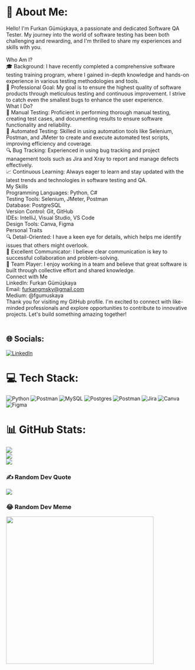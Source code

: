 # 💫 About Me:
Hello! I'm Furkan Gümüşkaya, a passionate and dedicated Software QA Tester. My journey into the world of software testing has been both challenging and rewarding, and I'm thrilled to share my experiences and skills with you.<br><br>Who Am I?<br>🎓 Background: I have recently completed a comprehensive software testing training program, where I gained in-depth knowledge and hands-on experience in various testing methodologies and tools.<br>💼 Professional Goal: My goal is to ensure the highest quality of software products through meticulous testing and continuous improvement. I strive to catch even the smallest bugs to enhance the user experience.<br>What I Do?<br>🧪 Manual Testing: Proficient in performing thorough manual testing, creating test cases, and documenting results to ensure software functionality and reliability.<br>🤖 Automated Testing: Skilled in using automation tools like Selenium, Postman, and JMeter to create and execute automated test scripts, improving efficiency and coverage.<br>🔍 Bug Tracking: Experienced in using bug tracking and project management tools such as Jira and Xray to report and manage defects effectively.<br>📈 Continuous Learning: Always eager to learn and stay updated with the latest trends and technologies in software testing and QA.<br>My Skills<br>Programming Languages: Python, C#<br>Testing Tools: Selenium, JMeter, Postman<br>Database: PostgreSQL<br>Version Control: Git, GitHub<br>IDEs: IntelliJ, Visual Studio, VS Code<br>Design Tools: Canva, Figma<br>Personal Traits<br>🔍 Detail-Oriented: I have a keen eye for details, which helps me identify issues that others might overlook.<br>💬 Excellent Communicator: I believe clear communication is key to successful collaboration and problem-solving.<br>🤝 Team Player: I enjoy working in a team and believe that great software is built through collective effort and shared knowledge.<br>Connect with Me<br>LinkedIn: Furkan Gümüşkaya<br>Email: furkangmsky@gmail.com<br>Medium: @fgumuskaya<br>Thank you for visiting my GitHub profile. I'm excited to connect with like-minded professionals and explore opportunities to contribute to innovative projects. Let's build something amazing together!<br><br>


## 🌐 Socials:
[![LinkedIn](https://img.shields.io/badge/LinkedIn-%230077B5.svg?logo=linkedin&logoColor=white)](https://linkedin.com/in/https://www.linkedin.com/in/furkan-g%C3%BCm%C3%BC%C5%9Fkaya-835475258/) 

# 💻 Tech Stack:
![Python](https://img.shields.io/badge/python-3670A0?style=for-the-badge&logo=python&logoColor=ffdd54) ![Postman](https://img.shields.io/badge/Postman-FF6C37?style=for-the-badge&logo=postman&logoColor=white) ![MySQL](https://img.shields.io/badge/mysql-4479A1.svg?style=for-the-badge&logo=mysql&logoColor=white) ![Postgres](https://img.shields.io/badge/postgres-%23316192.svg?style=for-the-badge&logo=postgresql&logoColor=white) ![Postman](https://img.shields.io/badge/Postman-FF6C37?style=for-the-badge&logo=postman&logoColor=white) ![Jira](https://img.shields.io/badge/jira-%230A0FFF.svg?style=for-the-badge&logo=jira&logoColor=white) ![Canva](https://img.shields.io/badge/Canva-%2300C4CC.svg?style=for-the-badge&logo=Canva&logoColor=white) ![Figma](https://img.shields.io/badge/figma-%23F24E1E.svg?style=for-the-badge&logo=figma&logoColor=white)
# 📊 GitHub Stats:
![](https://github-readme-stats.vercel.app/api?username=FurkanGumuskaya&theme=tokyonight&hide_border=false&include_all_commits=true&count_private=false)<br/>
![](https://github-readme-streak-stats.herokuapp.com/?user=FurkanGumuskaya&theme=tokyonight&hide_border=false)<br/>
![](https://github-readme-stats.vercel.app/api/top-langs/?username=FurkanGumuskaya&theme=tokyonight&hide_border=false&include_all_commits=true&count_private=false&layout=compact)

### ✍️ Random Dev Quote
![](https://quotes-github-readme.vercel.app/api?type=horizontal&theme=tokyonight)

### 😂 Random Dev Meme
<img src='https://memer-new.vercel.app/' style="height: 400px;"/>

<!-- Proudly created with GPRM ( https://gprm.itsvg.in ) -->
